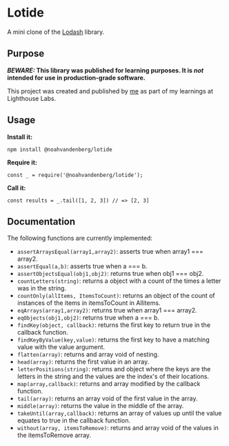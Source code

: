 # Lotide

A mini clone of the [Lodash](https://lodash.com) library.

## Purpose

**_BEWARE:_ This library was published for learning purposes. It is _not_ intended for use in production-grade software.**

This project was created and published by [me](https://github.com/noahvandenberg) as part of my learnings at Lighthouse Labs. 

## Usage

**Install it:**

`npm install @noahvandenberg/lotide`

**Require it:**

`const _ = require('@noahvandenberg/lotide');`

**Call it:**

`const results = _.tail([1, 2, 3]) // => [2, 3]`

## Documentation

The following functions are currently implemented:

* `assertArraysEqual(array1,array2)`: asserts true when array1 === array2.
* `assertEqual(a,b)`:  asserts true when a === b.
* `assertObjectsEqual(obj1,obj2)`:  returns true when obj1 === obj2.
* `countLetters(string)`:  returns a object with a count of the times a letter was in the string.
* `countOnly(allItems, ItemsToCount)`:  returns an object of the count of instances of the items in itemsToCount in Allitems.
* `eqArrays(array1,array2)`:  returns true when array1 === array2.
* `eqObjects(obj1,obj2)`:  returns true when a === b.
* `findKey(object, callback)`:  returns the first key to return true in the callback function.
* `findKeyByValue(key,value)`:  returns the first key to have a matching value with the value argument.
* `flatten(array)`: returns and array void of nesting. 
* `head(array)`:  returns the first value in an array.
* `letterPositions(string)`: returns and object where the keys are the letters in the string and the values are the index's of their locations.
* `map(array,callback)`:  returns and array modified by the callback function.
* `tail(array)`:  returns an array void of the first value in the array.
* `middle(array)`:  returns the value in the middle of the array.
* `takeUntil(array,callback)`:  returns an array of values up until the value equates to true in the callback function.
* `without(array, itemsToRemove)`: returns and array void of the values in the itemsToRemove array.